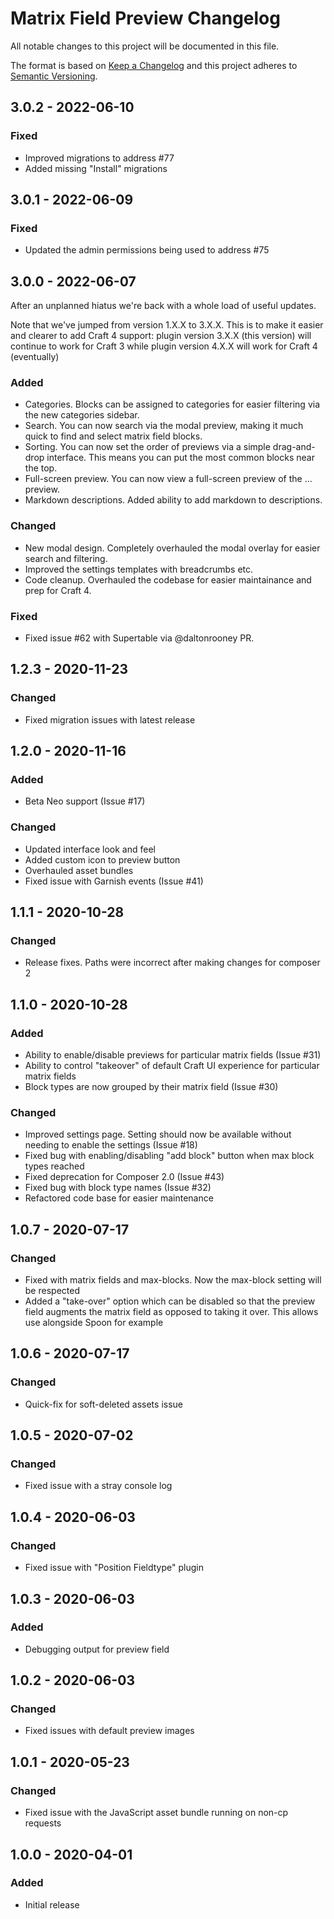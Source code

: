 # Matrix Field Preview Changelog

All notable changes to this project will be documented in this file.

The format is based on [Keep a Changelog](http://keepachangelog.com/) and this project adheres to [Semantic Versioning](http://semver.org/).

## 3.0.2 - 2022-06-10

### Fixed

- Improved migrations to address #77
- Added missing "Install" migrations

## 3.0.1 - 2022-06-09

### Fixed

- Updated the admin permissions being used to address #75

## 3.0.0 - 2022-06-07

After an unplanned hiatus we're back with a whole load of useful updates.

Note that we've jumped from version 1.X.X to 3.X.X. This is to make it easier and clearer to add Craft 4 support: plugin version 3.X.X (this version) will continue to work for Craft 3 while plugin version 4.X.X will work for Craft 4 (eventually)

### Added

- Categories. Blocks can be assigned to categories for easier filtering via the new categories sidebar.
- Search. You can now search via the modal preview, making it much quick to find and select matrix field blocks.
- Sorting. You can now set the order of previews via a simple drag-and-drop interface. This means you can put the most common blocks near the top.
- Full-screen preview. You can now view a full-screen preview of the ... preview.
- Markdown descriptions. Added ability to add markdown to descriptions.

### Changed

- New modal design. Completely overhauled the modal overlay for easier search and filtering.
- Improved the settings templates with breadcrumbs etc.
- Code cleanup. Overhauled the codebase for easier maintainance and prep for Craft 4.

### Fixed

- Fixed issue #62 with Supertable via @daltonrooney PR.

## 1.2.3 - 2020-11-23

### Changed

- Fixed migration issues with latest release

## 1.2.0 - 2020-11-16

### Added

- Beta Neo support (Issue #17)

### Changed

- Updated interface look and feel
- Added custom icon to preview button
- Overhauled asset bundles
- Fixed issue with Garnish events (Issue #41)

## 1.1.1 - 2020-10-28

### Changed

- Release fixes. Paths were incorrect after making changes for composer 2

## 1.1.0 - 2020-10-28

### Added

- Ability to enable/disable previews for particular matrix fields (Issue #31)
- Ability to control "takeover" of default Craft UI experience for particular matrix fields
- Block types are now grouped by their matrix field (Issue #30)

### Changed

- Improved settings page. Setting should now be available without needing to enable the settings (Issue #18)
- Fixed bug with enabling/disabling "add block" button when max block types reached
- Fixed deprecation for Composer 2.0 (Issue #43)
- Fixed bug with block type names (Issue #32)
- Refactored code base for easier maintenance

## 1.0.7 - 2020-07-17

### Changed

- Fixed with matrix fields and max-blocks. Now the max-block setting will be respected
- Added a "take-over" option which can be disabled so that the preview field augments the matrix field as opposed to taking it over. This allows use alongside Spoon for example

## 1.0.6 - 2020-07-17

### Changed

- Quick-fix for soft-deleted assets issue

## 1.0.5 - 2020-07-02

### Changed

- Fixed issue with a stray console log

## 1.0.4 - 2020-06-03

### Changed

- Fixed issue with "Position Fieldtype" plugin

## 1.0.3 - 2020-06-03

### Added

- Debugging output for preview field

## 1.0.2 - 2020-06-03

### Changed

- Fixed issues with default preview images

## 1.0.1 - 2020-05-23

### Changed

- Fixed issue with the JavaScript asset bundle running on non-cp requests

## 1.0.0 - 2020-04-01

### Added

- Initial release
